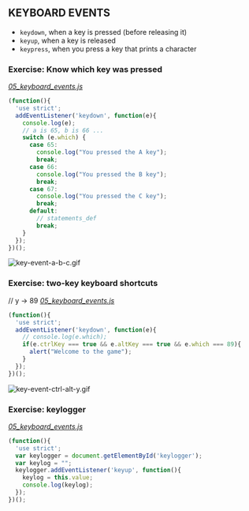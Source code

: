 ## KEYBOARD EVENTS

* `keydown`, when a key is pressed (before releasing it)
* `keyup`, when a key is released
* `keypress`, when you press a key that prints a character

### Exercise: Know which key was pressed
_[05_keyboard_events.js](./05_keyboard_events.js)_
```js
(function(){
  'use strict';
  addEventListener('keydown', function(e){
    console.log(e);
    // a is 65, b is 66 ...
    switch (e.which) {
      case 65:
        console.log("You pressed the A key");
        break;
      case 66:
        console.log("You pressed the B key");
        break;
      case 67:
        console.log("You pressed the C key");
        break;
      default:
        // statements_def
        break;
    }
  });
})();
```

![key-event-a-b-c.gif](../99_Readme_Resources/02_Events/key-event-a-b-c.gif)

### Exercise: two-key keyboard shortcuts

// y ->	89
_[05_keyboard_events.js](./05_keyboard_events.js)_
```js
(function(){
  'use strict';
  addEventListener('keydown', function(e){
    // console.log(e.which);
    if(e.ctrlKey === true && e.altKey === true && e.which === 89){
      alert("Welcome to the game");
    }
  });
})();
```

![key-event-ctrl-alt-y.gif](../99_Readme_Resources/02_Events/key-event-ctrl-alt-y.gif)

### Exercise: keylogger
_[05_keyboard_events.js](./05_keyboard_events.js)_
```js
(function(){
  'use strict';
  var keylogger = document.getElementById('keylogger');
  var keylog = "";
  keylogger.addEventListener('keyup', function(){
    keylog = this.value;
    console.log(keylog);
  });
})();
```